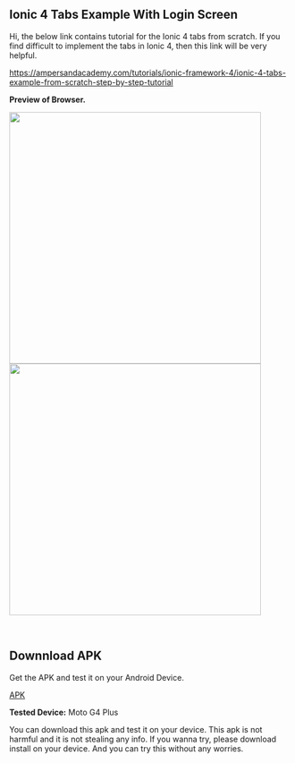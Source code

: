 ## Ionic 4 Tabs Example With Login Screen

Hi, the below link contains tutorial for the Ionic 4 tabs from scratch. If you find difficult to implement the tabs in Ionic 4, then this link will be very helpful.

https://ampersandacademy.com/tutorials/ionic-framework-4/ionic-4-tabs-example-from-scratch-step-by-step-tutorial

<b>Preview of Browser.</b>
<p>
<img src="https://github.com/bharathirajatut/ionic4/blob/master/tabs-example/sc4.png" height="450px">
<img src="https://github.com/bharathirajatut/ionic4/blob/master/tabs-example/sc2.png" height="450px">
</p>
<br>

## Downnload APK

Get the APK and test it on your Android Device.

<a href="https://github.com/bharathirajatut/ionic4/tree/master/tabs-example/app-debug.apk">APK</a>

<b>Tested Device:</b>
Moto G4 Plus

You can download this apk and test it on your device. This apk is not harmful and it is not stealing any info. 
If you wanna try, please download install on your device. And you can try this without any worries.

